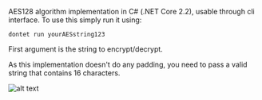 AES128 algorithm implementation in C# (.NET Core 2.2), usable through cli interface. To use this simply run it using:

```dontet run yourAESstring123```

First argument is the string to encrypt/decrypt.

As this implementation doesn't do any padding, you need to pass a valid string that contains 16 characters.

![alt text](./image.png "AES128")